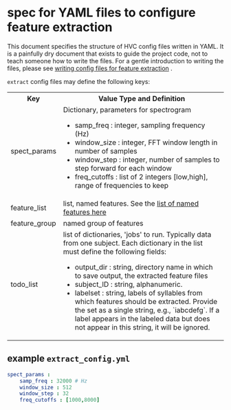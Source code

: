 # spec for YAML files to configure feature extraction
This document specifies the structure of HVC config files written in
YAML. It is a painfully dry document that exists to guide the project
code, not to teach someone how to write the files. For a gentle
introduction to writing the files, please see
[writing config files for feature extraction](writing_extract_yaml.md) .

`extract` config files may define the following keys:

<table>
  <tbody>
    <tr>
      <th>Key</th>
      <th align="center">Value Type and Definition</th>
    </tr>
    <tr>
      <td>spect_params</td>
      <td align="left">
      Dictionary, parameters for spectrogram
        <ul>
            <li>samp_freq : integer, sampling frequency (Hz)</li1>
            <li>window_size : integer, FFT window length in number of samples</li>
            <li>window_step : integer, number of samples to step forward for each window</li>
            <li>freq_cutoffs : list of 2 integers [low,high], range of frequencies to keep</li>
        </ul>
      </td>
    </tr>
    <tr>
      <td>feature_list</td>
      <td align="left">list, named features. See the <a href="named_features.md">list of named features here</a></td>
    </tr>
    <tr>
      <td>feature_group</td>
      <td align="left">named group of features</td>
    </tr>
    <tr>
      <td>todo_list</td>
      <td align="left">list of dictionaries, 'jobs' to run. Typically data from one subject.
      Each dictionary in the list must define the following fields:
        <ul>
            <li>output_dir : string, directory name in which to save output, the extracted feature files</li1>
            <li>subject_ID : string, alphanumeric.</li>
            <li>labelset : string, labels of syllables from which features should be extracted.
            Provide the set as a single string, e.g., `iabcdefg`. If a label appears in the labeled data but
            does not appear in this string, it will be ignored.</li>
        </ul>
    </td>
    </tr>
  </tbody>
</table>

## example `extract_config.yml`

```YAML
spect_params :
    samp_freq : 32000 # Hz
    window_size : 512
    window_step : 32
    freq_cutoffs : [1000,8000]
```